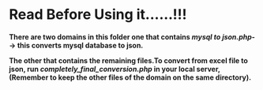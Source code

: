 <h1>Read Before Using it......!!!</h1>

<h4>
There are two domains in this folder one that contains <i>mysql to json.php</i>--> this converts mysql database to json.</br>

The other that contains the remaining files.To convert from excel file to json, run <i>completely_final_conversion.php</i> in your local server,(Remember to keep the other files of the domain on the same directory).
</h4>

